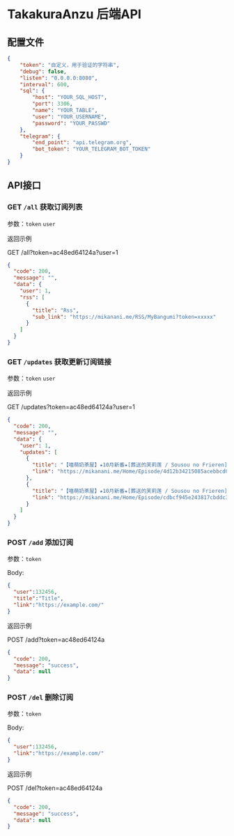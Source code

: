 # TakakuraAnzu 后端API
## 配置文件
```json
{
    "token": "自定义，用于验证的字符串",
    "debug": false,
    "listen": "0.0.0.0:8080",
    "interval": 600,
    "sql": {
        "host": "YOUR_SQL_HOST",
        "port": 3306,
        "name": "YOUR_TABLE",
        "user": "YOUR_USERNAME",
        "password": "YOUR_PASSWD"
    },
    "telegram": {
        "end_point": "api.telegram.org",
        "bot_token": "YOUR_TELEGRAM_BOT_TOKEN"
    }
}
```
## API接口
### GET `/all` 获取订阅列表

参数：`token` `user`

返回示例

GET /all?token=ac48ed64124a?user=1
```json
{
  "code": 200,
  "message": "",
  "data": {
    "user": 1,
    "rss": [
      {
        "title": "Rss",
        "sub_link": "https://mikanani.me/RSS/MyBangumi?token=xxxxx"
      }
    ]
  }
}
```
### GET `/updates` 获取更新订阅链接

参数：`token` `user`

返回示例

GET /updates?token=ac48ed64124a?user=1
```json
{
  "code": 200,
  "message": "",
  "data": {
    "user": 1,
    "updates": [
      {
        "title": "【喵萌奶茶屋】★10月新番★[葬送的芙莉莲 / Sousou no Frieren][17][1080p][繁日双语][招募翻译]",
        "link": "https://mikanani.me/Home/Episode/4d12b34215085acebbcd021162ff12ad81b921a7"
      },
      {
        "title": "【喵萌奶茶屋】★10月新番★[葬送的芙莉莲 / Sousou no Frieren][17][1080p][简日双语][招募翻译]",
        "link": "https://mikanani.me/Home/Episode/cdbcf945e243817cbddc30d6d657d3f0968d08de"
      }
    ]
  }
}
```
### POST `/add` 添加订阅

参数：`token`

Body:
```json
{
  "user":132456,
  "title":"Title",
  "link":"https://example.com/"
}
```

返回示例

POST /add?token=ac48ed64124a
```json
{
  "code": 200,
  "message": "success",
  "data": null
}
```
### POST `/del` 删除订阅

参数：`token`

Body:
```json
{
  "user":132456,
  "link":"https://example.com/"
}
```

返回示例

POST /del?token=ac48ed64124a
```json
{
  "code": 200,
  "message": "success",
  "data": null
}
```
